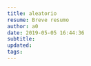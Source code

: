 ```yaml
---
title: aleatorio
resume: Breve resumo
author: a0
date: 2019-05-05 16:44:36
subtitle:
updated:
tags:
---
```

